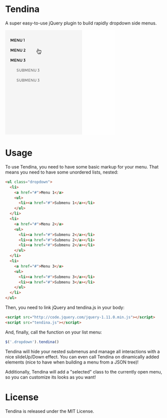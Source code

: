 Tendina
=======

A super easy-to-use jQuery plugin to build rapidly dropdown side menus.

![Tendina reveals!](/demo/tendina.gif "Tendina reveals")

Usage
===

To use Tendina, you need to have some basic markup for your menu. That means you need to have some unordered lists, nested:

```html
<ul class="dropdown">
  <li>
    <a href="#">Menu 1</a>
    <ul>
      <li><a href="#">Submenu 1</a></li>
    </ul>
  </li>
  <li>
    <a href="#">Menu 2</a>
    <ul>
      <li><a href="#">Submenu 2</a></li>
      <li><a href="#">Submenu 2</a></li>
      <li><a href="#">Submenu 2</a></li>
    </ul>
  </li>
  <li>
    <a href="#">Menu 3</a>
    <ul>
      <li><a href="#">Submenu 3</a></li>
      <li><a href="#">Submenu 3</a></li>
    </ul>
  </li>
</ul>
```
Then, you need to link jQuery and tendina.js in your body:

```html
<script src="http://code.jquery.com/jquery-1.11.0.min.js"></script>
<script src="tendina.js"></script>
```

And, finally, call the function on your list menu:

```javascript
$('.dropdown').tendina()
```

Tendina will hide your nested submenus and manage all interactions with a nice slideUp/Down effect. You can even call Tendina on dinamically added elements (nice to have when building a menu from a JSON tree)!

Additionally, Tendina will add a "selected" class to the currently open menu, so you can customize its looks as you want!

License
===

Tendina is released under the MIT License.